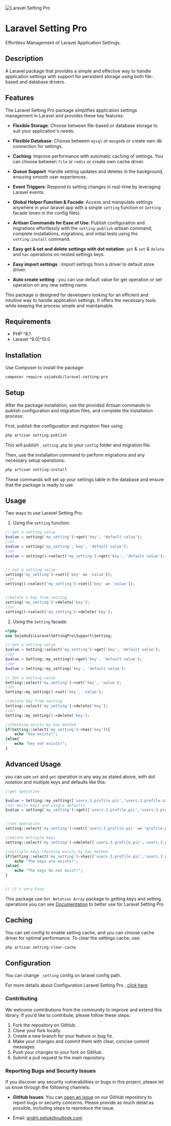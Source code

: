 ![Laravel Setting Pro](https://techcaptain.github.io/images/laravel-setting-pro.jpg)

# Laravel Setting Pro

Effortless Management of Laravel Application Settings.

## Description

A Laravel package that provides a simple and effective way to handle application settings with support for persistent
storage using both file-based and database drivers.

## Features

The Laravel Setting Pro package simplifies application settings management in Laravel and provides these key features:

- **Flexible Storage**: Choose between file-based or database storage to suit your application's needs.

- **Flexible Database**: Choose between `mysql` or `mongodb` or create own db connection for settings.

- **Caching**: Improve performance with automatic caching of settings. You can choose between `file` or `redis` or create own cache driver.

- **Queue Support**: Handle setting updates and deletes in the background, ensuring smooth user experiences.

- **Event Triggers**: Respond to setting changes in real-time by leveraging Laravel events.

- **Global Helper Function & Facade**: Access and manipulate settings anywhere in your laravel app with a simple `setting` function or `Setting` facade (even in the config files).

- **Artisan Commands for Ease of Use**: Publish configuration and migrations effortlessly with the `setting:publish`
  artisan command; complete installations, migrations, and initial tests using the `setting:install` command.

- **Easy get & set and delete settings with dot notation**: `get` & `set` & `delete` and `has` operations on nested settings keys.

- **Easy import settings** : Import settings from a driver to default store driver.

- **Auto create setting** : you can use default value for get operation or set operation on any new setting name.

This package is designed for developers looking for an efficient and intuitive way to handle application settings. It
offers the necessary tools while keeping the process simple and maintainable.

## Requirements

- PHP ^8.1
- Laravel ^9.0|^10.0

## Installation

Use Composer to install the package:

```bash
composer require sajadsdi/laravel-setting-pro
```

## Setup

After the package installation, use the provided Artisan commands to publish configuration and migration files, and
complete the installation process:

First, publish the configuration and migration files using:

```bash
php artisan setting:publish
```

This will publish `_setting.php` to your `config` folder and migration file.

Then, use the installation command to perform migrations and any necessary setup operations:

```bash
php artisan setting:install
```

These commands will set up your settings table in the database and ensure that the package is ready to use.

## Usage

Two ways to use Laravel Setting Pro:

1. Using the `setting` function:

```php
// Get a setting value
$value = setting('my_setting')->get('key', 'default value');
//or
$value = setting('my_setting','key', 'default value');
//or
$value = setting()->select('my_setting')->get('key', 'default value');


// Set a setting value
setting('my_setting')->set(['key' => 'value']);
//or
setting()->select('my_setting')->set(['key' => 'value']);


//delete a key from setting
setting('my_setting')->delete('key');
//or
setting()->select('my_setting')->delete('key');

```

2. Using the `Setting` facade:

```php
<?php
use Sajadsdi\LaravelSettingPro\Support\Setting;

// Get a setting value
$value = Setting::select('my_setting')->get('key', 'default value');
//or
$value = Setting::my_setting()->get('key', 'default value');
//or
$value = Setting::my_setting('key', 'default value');

// Set a setting value
Setting::select('my_setting')->set('key', 'value');
//or
Setting::my_setting()->set('key', 'value');

//delete key from setting
Setting::select('my_setting')->delete('key');
//or
Setting::my_setting()->delete('key');

//checking exists by has method
if(Setting::select('my_setting')->has('key')){
    echo "key exists!";
}else{
    echo "key not exists!";
}

```

## Advanced Usage

you can use `set` and `get` operation in any way as stated above, with dot notation and multiple keys and defaults like this:

```php
//get operation

$value = Setting::my_setting(['users.3.profile.pic','users.3.profile.name'], ["default.png","No name"]);
//or multi keys and single defaults
$value = setting('my_setting')->get(['users.3.profile.pic','users.3.profile.name'], ["no data"]);


//set operation
setting::select('my_setting')->set(['users.3.profile.pic' => "profile.png",'users.3.profile.name' => "john"])

//delete multiple keys
setting::select('my_setting')->delete(['users.3.profile.pic','users.3.profile.name']);

//multiple keys checking exists by has method
if(Setting::select('my_setting')->has(['users.3.profile.pic','users.3.profile.name'])){
    echo "The keys are exists!";
}else{
    echo "The keys do not exist!";
}


// it's very Easy
```

This package use `Dot Notation Array` package to getting keys and setting operations you can see [Documentation](https://github.com/sajadsdi/array-dot-notation) to better use for Laravel Setting Pro

## Caching

You can set config to enable setting cache, and you can choose cache driver for optimal performance.
To clear the settings cache, use:

```bash
php artisan setting:clear-cache
```

## Configuration

You can change `_setting` config on laravel config path.

For more details about Configuration Laravel Setting Pro , [click here](CONFIGURATION.md)

### Contributing

We welcome contributions from the community to improve and extend this library. If you'd like to contribute, please follow these steps:

1. Fork the repository on GitHub.
2. Clone your fork locally.
3. Create a new branch for your feature or bug fix.
4. Make your changes and commit them with clear, concise commit messages.
5. Push your changes to your fork on GitHub.
6. Submit a pull request to the main repository.

### Reporting Bugs and Security Issues

If you discover any security vulnerabilities or bugs in this project, please let us know through the following channels:

- **GitHub Issues**: You can [open an issue](https://github.com/techcaptain04/laravel-setting-pro/issues) on our GitHub repository to report bugs or security concerns. Please provide as much detail as possible, including steps to reproduce the issue.


- Email: andrii.seliuk@outlook.com

